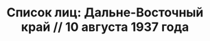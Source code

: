 ---
title: 'Список лиц: Дальне-Восточный край // 10 августа 1937 года'
description: РГАСПИ, ф.17, оп.171, дело 410, лист 175
images:
- /disk/pictures/v02/17-171-410-175.jpg
- /disk/pictures/v02/17-171-410-176.jpg
- /disk/pictures/v02/17-171-410-177.jpg
- /disk/pictures/v02/17-171-410-178.jpg
- /disk/pictures/v02/17-171-410-179.jpg
- /disk/pictures/v02/17-171-410-180.jpg
---